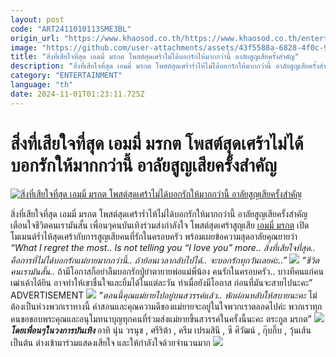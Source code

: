 ```yaml
---
layout: post
code: "ART2411010113SME3BL"
origin_url: "https://www.khaosod.co.th/https://www.khaosod.co.th/entertainment/news_9485403"
image: "https://github.com/user-attachments/assets/43f5588a-6828-4f0c-9f73-f87b98e3b84a"
title: "สิ่งที่เสียใจที่สุด เอมมี่ มรกต โพสต์สุดเศร้าไม่ได้บอกรักให้มากกว่านี้ อาลัยสูญเสียครั้งสำคัญ"
description: "สิ่งที่เสียใจที่สุด เอมมี่ มรกต โพสต์สุดเศร้าร่ำไห้ไม่ได้บอกรักให้มากกว่านี้ อาลัยสูญเสียครั้งสำคัญ เตือนใจชีวิตคนเรามันสั้น เพื่อนๆคนบันเทิงร่วมส่งกำลังใจ"
category: "ENTERTAINMENT"
language: "th"
date: 2024-11-01T01:23:11.725Z
---
```


# สิ่งที่เสียใจที่สุด เอมมี่ มรกต โพสต์สุดเศร้าไม่ได้บอกรักให้มากกว่านี้ อาลัยสูญเสียครั้งสำคัญ

[![สิ่งที่เสียใจที่สุด เอมมี่ มรกต โพสต์สุดเศร้าไม่ได้บอกรักให้มากกว่านี้ อาลัยสูญเสียครั้งสำคัญ](https://www.khaosod.co.th/wpapp/uploads/2024/11/aimeemoripgrandmom111679998.jpg "สิ่งที่เสียใจที่สุด เอมมี่ มรกต โพสต์สุดเศร้าไม่ได้บอกรักให้มากกว่านี้ อาลัยสูญเสียครั้งสำคัญ")](https://www.khaosod.co.th/wpapp/uploads/2024/11/aimeemoripgrandmom111679998.jpg)

สิ่งที่เสียใจที่สุด เอมมี่ มรกต โพสต์สุดเศร้าร่ำไห้ไม่ได้บอกรักให้มากกว่านี้ อาลัยสูญเสียครั้งสำคัญ เตือนใจชีวิตคนเรามันสั้น เพื่อนๆคนบันเทิงร่วมส่งกำลังใจ
โพสต์สุดเศร้าสูญเสีย [เอมมี่ มรกต](https://www.instagram.com/p/DBxcFnpyAQU/?img_index=1) เปิดโมเมนต์ร่ำไห้สุดเศร้ากับการสูญเสียคนที่รักในครอบครัว พร้อมเผยข้อความสุดอาลัยคุณยายว่า
_“What I regret the most.. Is not telling you “I love you” more.. สิ่งที่เสียใจที่สุด.. คือการที่ไม่ได้บอกรักแม่ยายมากกว่านี้.. ถ้าย้อนเวลากลับไปได้.. จะบอกรักทุกวันเลยค่ะ..”_
[![](https://www.khaosod.co.th/wpapp/uploads/2024/11/aimeemoripgrandmom111671.jpg)](https://www.khaosod.co.th/wpapp/uploads/2024/11/aimeemoripgrandmom111671.jpg)
_“ชีวิตคนเรามันสั้น.._ ถ้ามีโอกาสก็อย่าลืมบอกรักปู่ย่าตายายพ่อแม่พี่น้อง คนรักในครอบครัว.. บางทีคนแก่คนเฒ่าเค้าได้ยิน อาจทำให้เขาชื่นใจและยิ้มได้ในแต่ละวัน ทำเมื่อยังมีโอกาส ก่อนที่มันจะสายไปนะคะ”
ADVERTISEMENT
[![](https://www.khaosod.co.th/wpapp/uploads/2024/11/aimeemoripgrandmom111672.jpg)](https://www.khaosod.co.th/wpapp/uploads/2024/11/aimeemoripgrandmom111672.jpg)
_“ตอนนี้คุณแม่ยายไปอยู่บนสวรรค์แล้ว.. พักผ่อนหลับให้สบายนะคะ_ ไม่ต้องเป็นห่วงพวกเราทางนี้ คำสอนและคุณความดีของแม่ยายจะอยู่ในใจพวกเราตลอดไปค่ะ พวกเราทุกคนขอขอบพระคุณและอนุโมทนาบุญทุกคนที่ร่วมส่งแม่ยายขึ้นสวรรค์ในครั้งนี้นะคะ ตระกูล มรกต”
[![](https://www.khaosod.co.th/wpapp/uploads/2024/11/aimeemoripgrandmom1116711.jpg)](https://www.khaosod.co.th/wpapp/uploads/2024/11/aimeemoripgrandmom1116711.jpg)
_**โดยเพื่อนๆในวงการบันเทิง**_ อาทิ นุ่น วรนุช , ศรีริต้า , ครีม เปรมสินี , ซี ศิวัฒน์ , กุ๊บกิ๊บ , วุ้นเส้น เป็นต้น ต่างเข้ามาร่วมแสดงเสียใจ และให้กำลังใจด้วยจำนวนมาก
[![](https://www.khaosod.co.th/wpapp/uploads/2024/11/aimeemoripgrandmom1116712.jpg)](https://www.khaosod.co.th/wpapp/uploads/2024/11/aimeemoripgrandmom1116712.jpg)
